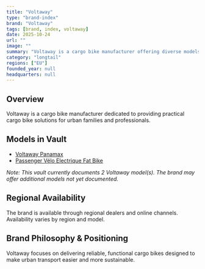 ```yaml
---
title: "Voltaway"
type: "brand-index"
brand: "Voltaway"
tags: [brand, index, voltaway]
date: 2025-10-24
url: ""
image: ""
summary: "Voltaway is a cargo bike manufacturer offering diverse models for families and professionals."
category: "longtail"
regions: ["EU"]
founded_year: null
headquarters: null
---
```


## Overview

Voltaway is a cargo bike manufacturer dedicated to providing practical cargo bike solutions for urban families and professionals.

## Models in Vault

- [Voltaway Panamax](panamax.md)
- [Passenger Vélo Electrique Fat Bike](passenger.md)

_Note: This vault currently documents 2 Voltaway model(s). The brand may offer additional models not yet documented._

## Regional Availability

The brand is available through regional dealers and online channels. Availability varies by region and model.

## Brand Philosophy & Positioning

Voltaway focuses on delivering reliable, functional cargo bikes designed to make urban transport easier and more sustainable.
